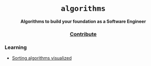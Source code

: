 <div align="center">
  <h1><code>algorithms</code></h1>

  <strong>Algorithms to build your foundation as a Software Engineer</strong>

  <h3>
    <a href="https://github.com/unobatbayar/algorithms/pull/new/master">Contribute</a>
  </h3>
</div>

### Learning

- [Sorting algorithms visualized](https://www.youtube.com/user/bigpicturehero/videos)
